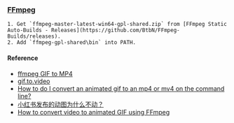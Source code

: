 ### [FFmpeg](https://www.ffmpeg.org/)

````{tab} Download
1. Get `ffmpeg-master-latest-win64-gpl-shared.zip` from [FFmpeg Static Auto-Builds - Releases](https://github.com/BtbN/FFmpeg-Builds/releases).
2. Add `ffmpeg-gpl-shared\bin` into PATH.
````

#### Reference

- [ffmpeg GIF to MP4](https://gist.github.com/gvoze32/95f96992a443e73c4794c342a44e0811)
- [gif.to.video](https://github.com/kinglisky/gif.to.video/blob/master/doc.md)
- [How to do I convert an animated gif to an mp4 or mv4 on the command line?](https://unix.stackexchange.com/questions/40638/how-to-do-i-convert-an-animated-gif-to-an-mp4-or-mv4-on-the-command-line)
- [小红书发布的动图为什么不动？](https://www.bilibili.com/read/cv21625230/)
- [How to convert video to animated GIF using FFmpeg](https://shotstack.io/learn/convert-video-gif-ffmpeg/)